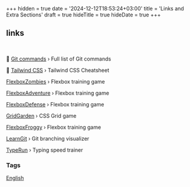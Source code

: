 +++
hidden = true
date = '2024-12-12T18:53:24+03:00'
title = 'Links and Extra Sections'
draft = true
hideTitle = true 
hideDate = true
+++

<div>
<h2 class="mt5">
links
</h2>
<div class="typed-container">
<span id="typed-2"></span>
<div class="typed-strings" style="display: none;">
<p>Links to useful resources</p>
</div>
</div>
<br />
<p>
📌 <a href="../git-commands/">Git commands</a> &rsaquo; Full list of Git commands
</p>
<p>
📌 <a href="../tailwind-css/">Tailwind CSS</a> &rsaquo; Tailwind CSS Cheatsheet
</p>
<p>
<a href="https://mastery.games/flexboxzombies/" target="_blank">FlexboxZombies</a> &rsaquo; Flexbox training game
</p>
<p>
<a href="https://codingfantasy.com/games/flexboxadventure/play" target="_blank">FlexboxAdventure</a> &rsaquo; Flexbox training game
</p>
<p>
<a href="http://www.flexboxdefense.com/" target="_blank">FlexboxDefense</a> &rsaquo; Flexbox training game
</p>
<p>
<a href="https://cssgridgarden.com" target="_blank">GridGarden</a> &rsaquo; CSS Grid game
</p>
<p>
<a href="https://flexboxfroggy.com/" target="_blank">FlexboxFroggy</a> &rsaquo; Flexbox training game
</p>
<p>
<a href="https://learngitbranching.js.org" target="_blank">LearnGit</a> &rsaquo; Git branching visualizer
</p>
<p>
<a href="https://typerun.top" target="_blank">TypeRun</a> &rsaquo; Typing speed trainer
</p>

<h3>Tags</h3>
<p>
<a href="../english/" >English</a>
</p>
</div>
